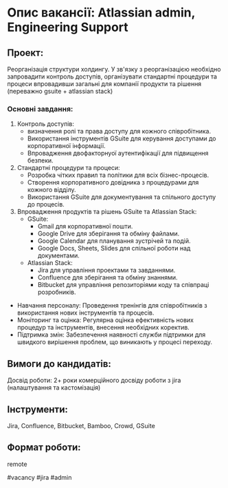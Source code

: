 # Опис вакансії: Atlassian admin, Engineering Support
## Проект: 
Реорганізація структури холдингу. У зв'язку з реорганізацією необхідно запровадити контроль доступів, організувати стандартні процедури та процеси впровадивши загальні для компанії продукти та рішення (переважно gsuite + atlassian stack)
### Основні завдання:
1. Контроль доступів:
    - визначення ролі та права доступу для кожного співробітника.
    - Використання інструментів GSuite для керування доступами до корпоративної інформації.
    - Впровадження двофакторнуої аутентифікації для підвищення безпеки.
2. Стандартні процедури та процеси:
    - Розробка чітких правил та політики для всіх бізнес-процесів.
    - Створення корпоративного довідника з процедурами для кожного відділу.
    - Використання GSuite для документування та спільного доступу до процесів.
3. Впровадження продуктів та рішень GSuite та Atlassian Stack:
    - GSuite:
        - Gmail для корпоративної пошти.
        - Google Drive для зберігання та обміну файлами.
        - Google Calendar для планування зустрічей та подій.
        - Google Docs, Sheets, Slides для спільної роботи над документами.
    - Atlassian Stack:
        - Jira для управління проектами та завданнями.
        - Confluence для зберігання та обміну знаннями.
        - Bitbucket для управління репозиторіями коду та співпраці розробників.

- Навчання персоналу: Проведення тренінгів для співробітників з використання нових інструментів та процесів.
- Моніторинг та оцінка: Регулярна оцінка ефективність нових процедур та інструментів, внесення необхідних коректив. 
- Підтримка змін: 
Забезпечення наявності служби підтримки для швидкого вирішення проблем, що виникають у процесі переходу.

## Вимоги до кандидатів:
Досвід роботи: 2+ роки комерційного досвіду роботи з jira (налаштування та кастомізація)
## Інструменти: 
Jira, Confluence, Bitbucket, Bamboo, Crowd, GSuite

## Формат роботи: 
remote


#vacancy #jira #admin